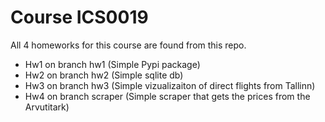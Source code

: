 # Course ICS0019

All 4 homeworks for this course are found from this repo.


- Hw1 on branch hw1 (Simple Pypi package)
- Hw2 on branch hw2 (Simple sqlite db)
- Hw3 on branch hw3 (Simple vizualizaiton of direct flights from Tallinn)
- Hw4 on branch scraper (Simple scraper that gets the prices from the Arvutitark)
